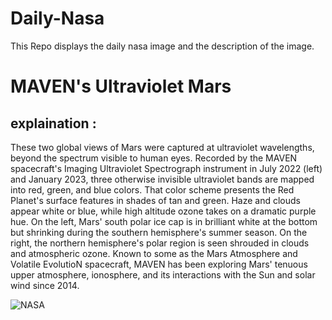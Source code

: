 # Daily-Nasa

This Repo displays the daily nasa image and the description of the image.

<!--NASA-->
# MAVEN's Ultraviolet Mars
## explaination :

These two global views of Mars were captured at ultraviolet wavelengths, beyond the spectrum visible to human eyes. Recorded by the MAVEN spacecraft's Imaging Ultraviolet Spectrograph instrument in July 2022 (left) and January 2023, three otherwise invisible ultraviolet bands are mapped into red, green, and blue colors. That color scheme presents the Red Planet's surface features in shades of tan and green. Haze and clouds appear white or blue, while high altitude ozone takes on a dramatic purple hue. On the left, Mars' south polar ice cap is in brilliant white at the bottom but shrinking during the southern hemisphere's summer season. On the right, the northern hemisphere's polar region is seen shrouded in clouds and atmospheric ozone. Known to some as the Mars Atmosphere and Volatile EvolutioN spacecraft, MAVEN has been exploring Mars' tenuous upper atmosphere, ionosphere, and its interactions with the Sun and solar wind since 2014.

![NASA](https://apod.nasa.gov/apod/image/2306/MavenMars2panel.png)
<!--/NASA-->
